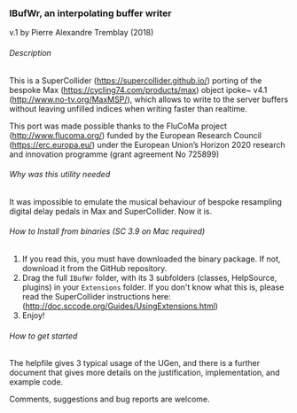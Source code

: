 ### IBufWr, an interpolating buffer writer
v.1 by Pierre Alexandre Tremblay (2018)

###### Description
This is a SuperCollider (https://supercollider.github.io/) porting of the bespoke Max (https://cycling74.com/products/max) object ipoke~ v4.1 (http://www.no-tv.org/MaxMSP/), which allows to write to the server buffers without leaving unfilled indices when writing faster than realtime.

This port was made possible thanks to the FluCoMa project (http://www.flucoma.org/) funded by the European Research Council (https://erc.europa.eu/) under the European Union’s Horizon 2020 research and innovation programme (grant agreement No 725899)

###### Why was this utility needed
It was impossible to emulate the musical behaviour of bespoke resampling digital delay pedals in Max and SuperCollider. Now it is.

###### How to Install from binaries (SC 3.9 on Mac required)
1. If you read this, you must have downloaded the binary package. If not, download it from the GitHub repository.
2. Drag the full `IBufWr` folder, with its 3 subfolders (classes, HelpSource, plugins) in your `Extensions` folder. If you don't know what this is, please read the SuperCollider instructions here: (http://doc.sccode.org/Guides/UsingExtensions.html)
3. Enjoy!

###### How to get started
The helpfile gives 3 typical usage of the UGen, and there is a further document that gives more details on the justification, implementation, and example code.

Comments, suggestions and bug reports are welcome.
